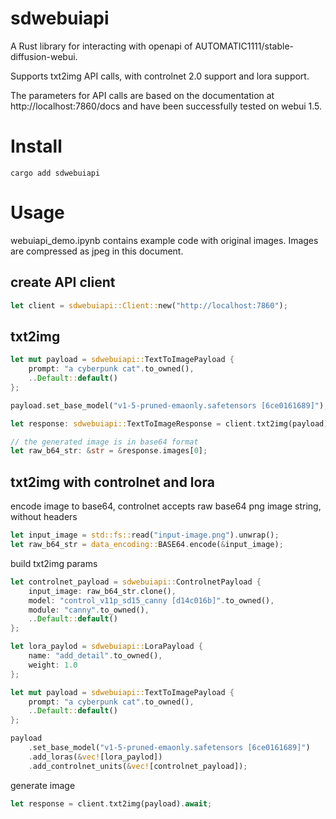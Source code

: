 # sdwebuiapi

A Rust library for interacting with openapi of AUTOMATIC1111/stable-diffusion-webui.

Supports txt2img API calls, with controlnet 2.0 support and lora support.

The parameters for API calls are based on the documentation at http://localhost:7860/docs and have been successfully tested on webui 1.5.

# Install

```shell
cargo add sdwebuiapi
```

# Usage

webuiapi_demo.ipynb contains example code with original images. Images are compressed as jpeg in this document.

## create API client

```rust
let client = sdwebuiapi::Client::new("http://localhost:7860");
```

## txt2img

```rust
let mut payload = sdwebuiapi::TextToImagePayload {
    prompt: "a cyberpunk cat".to_owned(),
    ..Default::default()
};

payload.set_base_model("v1-5-pruned-emaonly.safetensors [6ce0161689]");

let response: sdwebuiapi::TextToImageResponse = client.txt2img(payload).await;

// the generated image is in base64 format
let raw_b64_str: &str = &response.images[0];
```

## txt2img with controlnet and lora

encode image to base64, controlnet accepts raw base64 png image string, without headers

```rust
let input_image = std::fs::read("input-image.png").unwrap();
let raw_b64_str = data_encoding::BASE64.encode(&input_image);
```

build txt2img params

```rust
let controlnet_payload = sdwebuiapi::ControlnetPayload {
    input_image: raw_b64_str.clone(),
    model: "control_v11p_sd15_canny [d14c016b]".to_owned(),
    module: "canny".to_owned(),
    ..Default::default()
};

let lora_paylod = sdwebuiapi::LoraPayload {
    name: "add_detail".to_owned(),
    weight: 1.0
};

let mut payload = sdwebuiapi::TextToImagePayload {
    prompt: "a cyberpunk cat".to_owned(),
    ..Default::default()
};

payload
    .set_base_model("v1-5-pruned-emaonly.safetensors [6ce0161689]")
    .add_loras(&vec![lora_paylod])
    .add_controlnet_units(&vec![controlnet_payload]);
```

generate image

```rust
let response = client.txt2img(payload).await;
```
